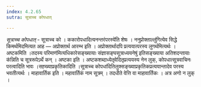 ```yaml
---
index: 4.2.65
sutra: सूत्राच्च कोपधात्

---
```

_सूत्राच्च कोपधात्_ - सूत्राच्च को । ककारोपधादित्यनन्तरंपरस्ये॑ति शेषः । ननुप्रोक्ताल्लु॑गित्येव सिद्धे किमर्थमिदमित्यत आह — अप्रोक्तार्थ आरम्भ इति । अप्रोक्तार्थादपि प्रत्ययात्परस्य लुगर्थमित्यर्थः । अष्टकमिति ।तदस्य परिमाण॑मित्यधिकारेसङ्ख्यायाः संज्ञासङ्घसूत्राध्ययनेषु॑ इतिसङ्ख्याया अतिशदन्तायाः क॑न्निति च सूत्ररूपेऽर्थे कन् । अष्टका इति । अष्टकशब्दाध्येतृवेदितृप्रत्ययस्य नेन लुक्, कोपधात्सूत्रवाचिनः परत्वादिति भावः ।सह्ख्याप्रकृतिकादिति ।सूत्राच्च कोपधा॑दितिलुक्सङ्ख्याप्रकृतिकप्रत्ययान्तादेव परस्य भवतीत्यर्थः । माहावार्तिक इति । महावार्तिकं नाम सूत्रम् । तदधीते वेत्ति वा माहावार्तिकः । अत्र अणो न लुक् ।